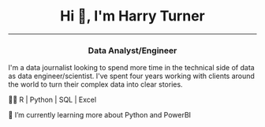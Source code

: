 <h1 align="center"> Hi 👋, I'm Harry Turner</h1>
<hr>
<h3 align="center"> Data Analyst/Engineer</h3>

I'm a data journalist looking to spend more time in the technical side of data as data engineer/scientist. I've spent four years working with clients around the world to turn their complex data into clear stories.

🧑‍💻 R | Python | SQL | Excel

🌱 I’m currently learning more about Python and PowerBI

<!--
**TurnerHaa/TurnerHaa** is a ✨ _special_ ✨ repository because its `README.md` (this file) appears on your GitHub profile.

Here are some ideas to get you started:

- 🔭 I’m currently working on ...
- 🌱 I’m currently learning ...
- 👯 I’m looking to collaborate on ...
- 🤔 I’m looking for help with ...
- 💬 Ask me about ...
- 📫 How to reach me: ...
- 😄 Pronouns: ...
- ⚡ Fun fact: ...
-->
